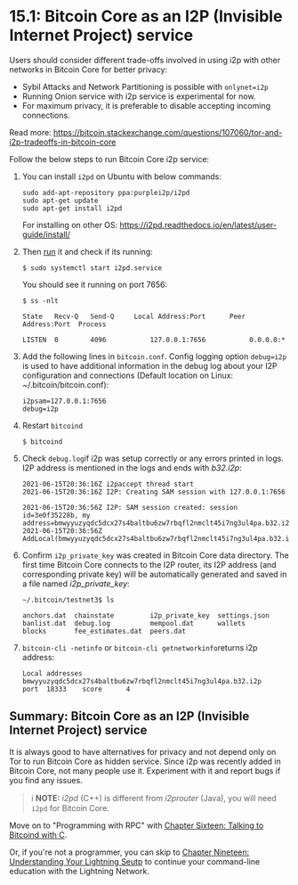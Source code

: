 # 15.1: Bitcoin Core as an I2P (Invisible Internet Project) service

Users should consider different trade-offs involved in using i2p with other networks in Bitcoin Core for better privacy:

- Sybil Attacks and Network Partitioning is possible with `onlynet=i2p`
- Running Onion service with i2p service is experimental for now.
- For maximum privacy, it is preferable to disable accepting incoming connections.

Read more: https://bitcoin.stackexchange.com/questions/107060/tor-and-i2p-tradeoffs-in-bitcoin-core

Follow the below steps to run Bitcoin Core i2p service:

1. You can install `i2pd` on Ubuntu with below commands:

   ```
   sudo add-apt-repository ppa:purplei2p/i2pd
   sudo apt-get update
   sudo apt-get install i2pd
   ```

   For installing on other OS: https://i2pd.readthedocs.io/en/latest/user-guide/install/

2. Then [run](https://i2pd.readthedocs.io/en/latest/user-guide/run/) it and check if its running:

   ```
   $ sudo systemctl start i2pd.service
   ```

   You should see it running on port 7656:

   ```
   $ ss -nlt

   State   Recv-Q   Send-Q     Local Address:Port      Peer Address:Port  Process

   LISTEN  0        4096           127.0.0.1:7656           0.0.0.0:*
   ```

3. Add the following lines in `bitcoin.conf`. Config logging option `debug=i2p` is used to have additional information in the debug log about your I2P configuration and connections (Default location on Linux: ~/.bitcoin/bitcoin.conf):

   ```
   i2psam=127.0.0.1:7656
   debug=i2p
   ```

5. Restart `bitcoind`

   ```
   $ bitcoind
   ```

6. Check `debug.log`if i2p was setup correctly or any errors printed in logs.  I2P address is mentioned in the logs and ends with _b32.i2p_:
   ```
   2021-06-15T20:36:16Z i2paccept thread start
   2021-06-15T20:36:16Z I2P: Creating SAM session with 127.0.0.1:7656

   2021-06-15T20:36:56Z I2P: SAM session created: session id=3e0f35228b, my address=bmwyyuzyqdc5dcx27s4baltbu6zw7rbqfl2nmclt45i7ng3ul4pa.b32.i2p:18333
   2021-06-15T20:36:56Z AddLocal(bmwyyuzyqdc5dcx27s4baltbu6zw7rbqfl2nmclt45i7ng3ul4pa.b32.i2p:18333,4)
   ```

7. Confirm `i2p_private_key` was created in Bitcoin Core data directory. The first time Bitcoin Core connects to the I2P router, its I2P address (and corresponding private key) will be automatically generated and saved in a file named *i2p_private_key*:
   ```
   ~/.bitcoin/testnet3$ ls

   anchors.dat  chainstate         i2p_private_key  settings.json
   banlist.dat  debug.log          mempool.dat      wallets
   blocks       fee_estimates.dat  peers.dat
   ```

8. `bitcoin-cli -netinfo` or `bitcoin-cli getnetworkinfo`returns i2p address:

   ```
   Local addresses
   bmwyyuzyqdc5dcx27s4baltbu6zw7rbqfl2nmclt45i7ng3ul4pa.b32.i2p     port  18333    score      4
   ```

## Summary: Bitcoin Core as an I2P (Invisible Internet Project) service

It is always good to have alternatives for privacy and not depend only on Tor to run Bitcoin Core as hidden service. Since i2p was recently added in Bitcoin Core, not many people use it. Experiment with it and report bugs if you find any issues.

> :information_source: **NOTE:** _i2pd_ (C++) is different from _i2prouter_ (Java), you will need `i2pd` for Bitcoin Core.

Move on to "Programming with RPC" with [Chapter Sixteen: Talking to Bitcoind with C](16_0_Talking_to_Bitcoind.md).

Or, if you're not a programmer, you can skip to [Chapter Nineteen: Understanding Your Lightning Seutp](https://github.com/BlockchainCommons/Learning-Bitcoin-from-the-Command-Line/blob/master/19_0_Understanding_Your_Lightning_Setup.md) to continue your command-line education with the Lightning Network.
